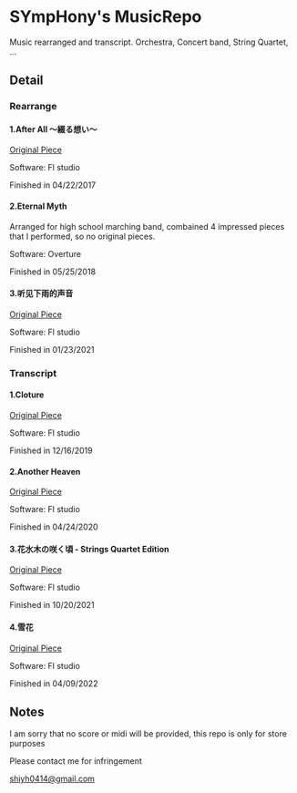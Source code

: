 # SYmpHony's MusicRepo
Music rearranged and transcript. Orchestra, Concert band, String Quartet, ...

## Detail
### Rearrange
#### 1.After All ～綴る想い～
[Original Piece](https://www.youtube.com/watch?v=YheTmD-NRn0)

Software: Fl studio

Finished in 04/22/2017

#### 2.Eternal Myth
Arranged for high school marching band, combained 4 impressed pieces that I performed, so no original pieces.

Software: Overture

Finished in 05/25/2018

#### 3.听见下雨的声音
[Original Piece](https://www.youtube.com/watch?v=zqKoXPHhmsM)

Software: Fl studio

Finished in 01/23/2021

### Transcript
#### 1.Cloture
[Original Piece](https://www.youtube.com/watch?v=CDWoVD0r3d0)

Software: Fl studio

Finished in 12/16/2019

#### 2.Another Heaven
[Original Piece](https://www.youtube.com/watch?v=iFQZhV7eJwU)

Software: Fl studio

Finished in 04/24/2020

#### 3.花水木の咲く頃 - Strings Quartet Edition
[Original Piece](http://bd.kuwo.cn/play_detail/2515717)

Software: Fl studio

Finished in 10/20/2021

#### 4.雪花
[Original Piece](https://www.bilibili.com/video/BV1La41187e5)

Software: Fl studio

Finished in 04/09/2022

## Notes
I am sorry that no score or midi will be provided, this repo is only for store purposes

Please contact me for infringement

shiyh0414@gmail.com

